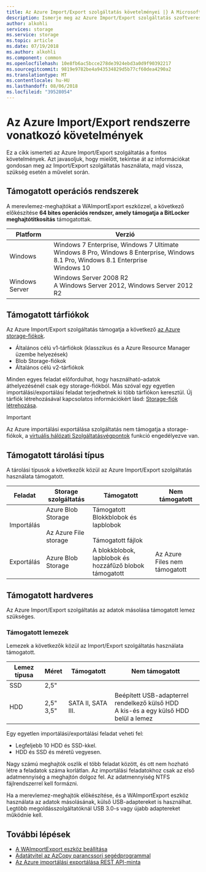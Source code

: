 ```yaml
---
title: Az Azure Import/Export szolgáltatás követelményei |} A Microsoft Docs
description: Ismerje meg az Azure Import/Export szolgáltatás szoftveres és hardveres követelményekkel.
author: alkohli
services: storage
ms.service: storage
ms.topic: article
ms.date: 07/19/2018
ms.author: alkohli
ms.component: common
ms.openlocfilehash: 10e8fb6ac5bcce278de3924ebd3a0d9f90392217
ms.sourcegitcommit: 9819e9782be4a943534829d5b77cf60dea4290a2
ms.translationtype: MT
ms.contentlocale: hu-HU
ms.lasthandoff: 08/06/2018
ms.locfileid: "39528054"
---
```

# <a name="azure-importexport-system-requirements"></a>Az Azure Import/Export rendszerre vonatkozó követelmények

Ez a cikk ismerteti az Azure Import/Export szolgáltatás a fontos követelmények. Azt javasoljuk, hogy mielőtt, tekintse át az információkat gondosan meg az Import/Export szolgáltatás használata, majd vissza, szükség esetén a művelet során.

## <a name="supported-operating-systems"></a>Támogatott operációs rendszerek

A merevlemez-meghajtókat a WAImportExport eszközzel, a következő előkészítése **64 bites operációs rendszer, amely támogatja a BitLocker meghajtótitkosítás** támogatottak.


|Platform |Verzió |
|---------|---------|
|Windows     | Windows 7 Enterprise, Windows 7 Ultimate <br> Windows 8 Pro, Windows 8 Enterprise, Windows 8.1 Pro, Windows 8.1 Enterprise <br> Windows 10        |
|Windows Server     |Windows Server 2008 R2 <br> A Windows Server 2012, Windows Server 2012 R2         |


## <a name="supported-storage-accounts"></a>Támogatott tárfiókok

Az Azure Import/Export szolgáltatás támogatja a következő [az Azure storage-fiókok](storage-account-options.md).
- Általános célú v1-tárfiókok (klasszikus és a Azure Resource Manager üzembe helyezések)
- Blob Storage-fiókok
- Általános célú v2-tárfiókok

Minden egyes feladat előfordulhat, hogy használható-adatok áthelyezésénél csak egy storage-fiókból. Más szóval egy egyetlen importálási/exportálási feladat terjedhetnek ki több tárfiókon keresztül. Új tárfiók létrehozásával kapcsolatos információkért lásd: [Storage-fiók létrehozása](storage-create-storage-account.md#create-a-storage-account).

> [!IMPORTANT] 
> Az Azure importálási exportálása szolgáltatás nem támogatja a storage-fiókok, a [virtuális hálózati Szolgáltatásvégpontok](../../virtual-network/virtual-network-service-endpoints-overview.md) funkció engedélyezve van. 

## <a name="supported-storage-types"></a>Támogatott tárolási típus

A tárolási típusok a következők közül az Azure Import/Export szolgáltatás használata támogatott.


|Feladat  |Storage szolgáltatás |Támogatott  |Nem támogatott  |
|---------|---------|---------|---------|
|Importálás     |  Azure Blob Storage <br><br> Az Azure File storage       | Támogatott Blokkblobok és lapblobok <br><br> Támogatott fájlok          |
|Exportálás     |   Azure Blob Storage       | A blokkblobok, lapblobok és hozzáfűző blobok támogatott         | Az Azure Files nem támogatott


## <a name="supported-hardware"></a>Támogatott hardveres 

Az Azure Import/Export szolgáltatás az adatok másolása támogatott lemez szükséges.

### <a name="supported-disks"></a>Támogatott lemezek

Lemezek a következők közül az Import/Export szolgáltatás használata támogatott.


|Lemez típusa  |Méret  |Támogatott |Nem támogatott  |
|---------|---------|---------|---------|
|SSD    |   2,5"      |         |         |
|HDD     |  2,5"<br>3,5"       |SATA II, SATA III.         |Beépített USB-adapterrel rendelkező külső HDD <br> A kis-és a egy külső HDD belül a lemez         |


Egy egyetlen importálási/exportálási feladat veheti fel:
- Legfeljebb 10 HDD és SSD-kkel.
- HDD és SSD és méretű vegyesen.

Nagy számú meghajtók oszlik el több feladat között, és ott nem hozható létre a feladatok száma korlátlan. Az importálási feladatokhoz csak az első adatmennyiség a meghajtón dolgoz fel. Az adatmennyiség NTFS fájlrendszerrel kell formázni.

Ha a merevlemez-meghajtók előkészítése, és a WAImportExport eszköz használata az adatok másolásának, külső USB-adaptereket is használhat. Legtöbb megoldásszolgáltatóknál USB 3.0-s vagy újabb adaptereket működnie kell. 


## <a name="next-steps"></a>További lépések

* [A WAImportExport eszköz beállítása](storage-import-export-tool-how-to.md)
* [Adatátvitel az AzCopy parancssori segédprogrammal](storage-use-azcopy.md)
* [Az Azure importálási exportálása REST API-minta](https://azure.microsoft.com/documentation/samples/storage-dotnet-import-export-job-management/)

